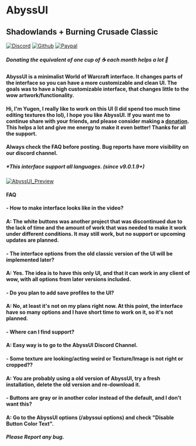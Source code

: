 # AbyssUI
## Shadowlands + Burning Crusade Classic
[![Discord](https://img.shields.io/static/v1?label=Discord&message=Join&color=7289DA&logo=discord&link=https://discord.gg/Y9TYtdk)](https://discord.gg/Y9TYtdk)
[![Github](https://img.shields.io/static/v1?label=Github&message=Follow&color=e64413&logo=git&link=https://github.com/YugenMori/AbyssUI)](https://github.com/YugenMori/AbyssUI)
[![Paypal](https://img.shields.io/static/v1?label=PayPal&message=Donate&color=0079C1&logo=paypal)](https://www.paypal.com/donate/?cmd=_s-xclick&hosted_button_id=WFFUE2VL86ZZ2)
##### Donating the equivalent of one cup of ☕ each month helps a lot 💛

#### AbyssUI is a minimalist World of Warcraft interface. It changes parts of the interface so you can have a more customizable and clean UI. The goals was to have a high customizable interface, that changes little to the wow artwork/functionality.

#### Hi, I'm Yugen, I really like to work on this UI (I did spend too much time editing textures tho lol), I hope you like AbyssUI. If you want me to continue share with your friends, and please consider making a [donation](https://www.paypal.com/donate/?cmd=_s-xclick&hosted_button_id=WFFUE2VL86ZZ2). This helps a lot and give me energy to make it even better! Thanks for all the support.

#### Always check the FAQ before posting. Bug reports have more visibility on our discord channel.
##### *This interface support all languages. (since v9.0.1.9+)
[![AbyssUI_Preview](https://cdn.discordapp.com/attachments/740267120956276764/764559551495274536/abyssui_preview.png)](https://www.youtube.com/watch?v=u4w3CYXb47M&feature=youtu.be)

#### FAQ
#### - How to make interface looks like in the video?
#### A: The white buttons was another project that was discontinued due to the lack of time and the amount of work that was needed to make it work under different conditions. It may still work, but no support or upcoming updates are planned.

#### - The interface options from the old classic version of the UI will be implemented later?
#### A: Yes. The idea is to have this only UI, and that it can work in any client of wow, with all options from later versions included.

#### - Do you plan to add save profiles to the UI?
#### A: No, at least it's not on my plans right now. At this point, the interface have so many options and I have short time to work on it, so it's not planned.

#### - Where can I find support?
#### A: Easy way is to go to the AbyssUI Discord Channel.

#### - Some texture are looking/acting weird or Texture/Image is not right or cropped??
#### A: You are probably using a old version of AbyssUI, try a fresh installation, delete the old version and re-download it.

#### - Buttons are gray or in another color instead of the default, and I don't want this?
#### A: Go to the AbyssUI options (/abyssui options) and check "Disable Button Color Text".

##### Please Report any bug.
